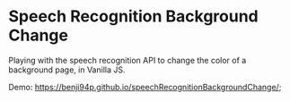 # Speech Recognition Background Change

Playing with the speech recognition API to change the color of a background page, in Vanilla JS.

Demo: https://benji94p.github.io/speechRecognitionBackgroundChange/;


